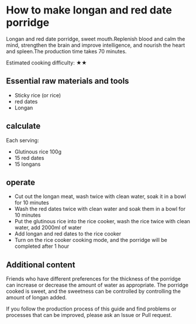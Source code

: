 # How to make longan and red date porridge

Longan and red date porridge, sweet mouth.Replenish blood and calm the mind, strengthen the brain and improve intelligence, and nourish the heart and spleen.The production time takes 70 minutes.

Estimated cooking difficulty: ★★

## Essential raw materials and tools

- Sticky rice (or rice)
- red dates
- Longan

## calculate

Each serving:

- Glutinous rice 100g
- 15 red dates
- 15 longans

## operate

- Cut out the longan meat, wash twice with clean water, soak it in a bowl for 10 minutes
- Wash the red dates twice with clean water and soak them in a bowl for 10 minutes
- Put the glutinous rice into the rice cooker, wash the rice twice with clean water, add 2000ml of water
- Add longan and red dates to the rice cooker
- Turn on the rice cooker cooking mode, and the porridge will be completed after 1 hour

## Additional content

Friends who have different preferences for the thickness of the porridge can increase or decrease the amount of water as appropriate. The porridge cooked is sweet, and the sweetness can be controlled by controlling the amount of longan added.

If you follow the production process of this guide and find problems or processes that can be improved, please ask an Issue or Pull request.